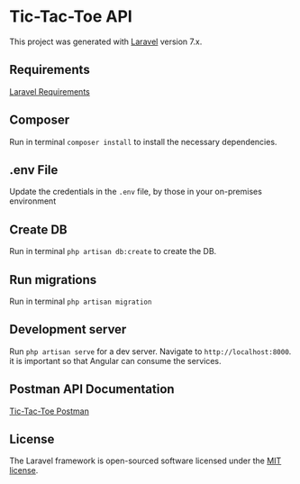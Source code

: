 # Tic-Tac-Toe API

This project was generated with [Laravel](https://laravel.com/docs/7.x) version 7.x.

## Requirements

[Laravel Requirements](https://laravel.com/docs/7.x#server-requirements)

## Composer

Run in terminal `composer install` to install the necessary dependencies.

## .env File

Update the credentials in the `.env` file, by those in your on-premises environment

## Create DB

Run in terminal `php artisan db:create` to create the DB.

## Run migrations

Run in terminal `php artisan migration`

## Development server

Run `php artisan serve` for a dev server. Navigate to `http://localhost:8000`. it is important so that Angular can consume the services.


## Postman API Documentation
[Tic-Tac-Toe Postman](https://documenter.getpostman.com/view/13296063/TWDUpHrK)

## License

The Laravel framework is open-sourced software licensed under the [MIT license](https://opensource.org/licenses/MIT).
